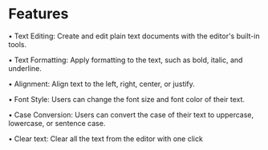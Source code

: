 # Features

• Text Editing: Create and edit plain text documents with the editor's built-in tools.

• Text Formatting: Apply formatting to the text, such as bold, italic, and underline.

• Alignment: Align text to the left, right, center, or justify.

• Font Style: Users can change the font size and font color of their text.

• Case Conversion: Users can convert the case of their text to uppercase, lowercase, or sentence case.

• Clear text: Clear all the text from the editor with one click
